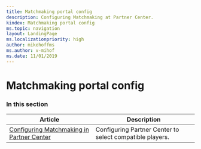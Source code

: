 ```yaml
---
title: Matchmaking portal config
description: Configuring Matchmaking at Partner Center.
kindex: Matchmaking portal config
ms.topic: navigation
layout: LandingPage
ms.localizationpriority: high
author: mikehoffms
ms.author: v-mihof
ms.date: 11/01/2019
---
```


# Matchmaking portal config


### In this section

| Article | Description |
|---------|-------------|
| [Configuring Matchmaking in Partner Center](live-matchmaking-config.md) | Configuring Partner Center to select compatible players. |

